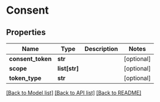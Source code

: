 # Consent

## Properties
Name | Type | Description | Notes
------------ | ------------- | ------------- | -------------
**consent_token** | **str** |  | [optional] 
**scope** | **list[str]** |  | [optional] 
**token_type** | **str** |  | [optional] 

[[Back to Model list]](../README.md#documentation-for-models) [[Back to API list]](../README.md#documentation-for-api-endpoints) [[Back to README]](../README.md)



